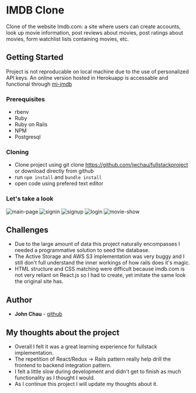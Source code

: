 # IMDB Clone

Clone of the website Imdb.com: a site where users can create accounts, look up movie information, post reviews about movies, post ratings about movies, form watchlist lists containing movies, etc.

## Getting Started

Project is not reproducable on local machine due to the use of personalized API keys. An online version hosted in Herokuapp is accessable and functional through [mi-imdb](http://mi-imdb.herokuapp.com)

### Prerequisites

* rbenv
* Ruby
* Ruby on Rails
* NPM
* Postgresql

### Cloning

* Clone project using git clone https://github.com/jwchau/fullstackproject or download directly from github
* run `npm install` and `bundle install`
* open code using prefered text editor

### Let's take a look

![main-page](https://github.com/jwchau/imdb-clone/blob/master/github_readme/main-page.png)
![signin](https://github.com/jwchau/imdb-clone/blob/master/github_readme/signin.png)
![signup](https://github.com/jwchau/imdb-clone/blob/master/github_readme/signup.png)
![login](https://github.com/jwchau/imdb-clone/blob/master/github_readme/login.png)
![movie-show](https://github.com/jwchau/imdb-clone/blob/master/github_readme/movie-show.png)


## Challenges

* Due to the large amount of data this project naturally encompasses I needed a programmative solution to seed the database.
* The Active Storage and AWS S3 implementation was very buggy and I still don't full understand the inner workings of how rails does it's magic.
* HTML structure and CSS matching were difficult because imdb.com is not very reliant on React.js so I had to create, yet imitate the same look the original site has.

## Author

* **John Chau** - [github](https://github.com/jwchau)

## My thoughts about the project

* Overall I felt it was a great learning experience for fullstack implementation.
* The repetition of React/Redux -> Rails pattern really help drill the frontend to backend integration pattern.
* I felt a little slow during development and didn't get to finish as much functionality as I thought I would.
* As I continue this project I will update my thoughts about it.

